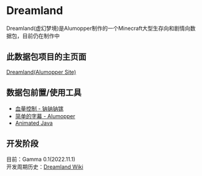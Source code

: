 # Dreamland
Dreamland(虚幻梦境)是Alumopper制作的一个Minecraft大型生存向和剧情向数据包，目前仍在制作中
## 此数据包项目的主页面
[Dreamland(Alumopper Site)](http://alumopper.top/dreamland/)
## 数据包前置/使用工具
* [血量控制 - 钠钠钠镓](https://www.mcbbs.net/forum.php?mod=viewthread&tid=1181242)
* [简单的字幕 - Alumopper](https://alumopper.top/projects/%e7%ae%80%e5%8d%95%e7%9a%84%e5%ad%97%e5%b9%95/)
* [Animated Java](https://github.com/Animated-Java/animated-java)
## 开发阶段
目前：Gamma 0.1(2022.11.1)<br>
开发周期历史：[Dreamland Wiki](https://alumopper.top/Wiki/Dreamland-wiki/index.html)
